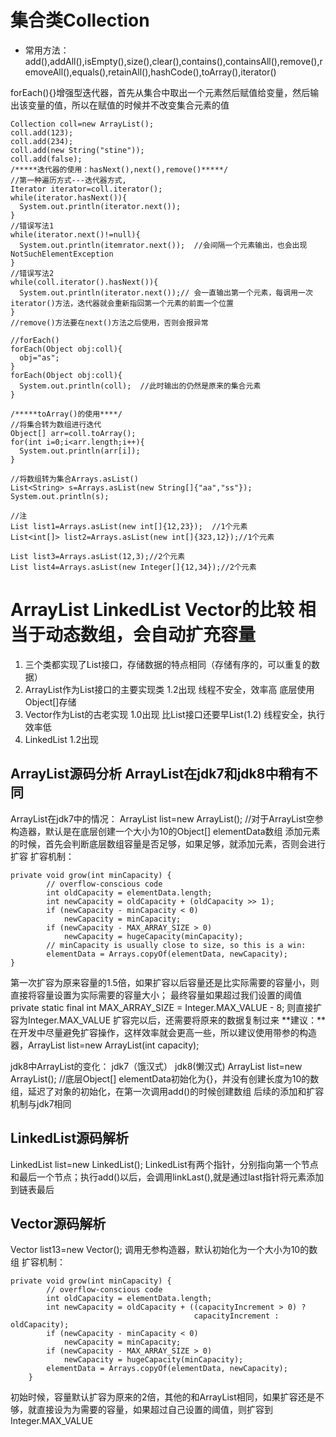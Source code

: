# 集合类Collection
+ 常用方法：
add(),addAll(),isEmpty(),size(),clear(),contains(),containsAll(),remove(),removeAll(),equals(),retainAll(),hashCode(),toArray(),iterator()

forEach(){}增强型迭代器，首先从集合中取出一个元素然后赋值给变量，然后输出该变量的值，所以在赋值的时候并不改变集合元素的值

```
Collection coll=new ArrayList();
coll.add(123);
coll.add(234);
coll.add(new String("stine"));
coll.add(false);
/*****迭代器的使用：hasNext(),next(),remove()*****/
//第一种遍历方式---迭代器方式,
Iterator iterator=coll.iterator();
while(iterator.hasNext()){
  System.out.println(iterator.next());
}
//错误写法1
while(iterator.next()!=null){
  System.out.println(itemrator.next());  //会间隔一个元素输出，也会出现NotSuchElementException
}
//错误写法2
while(coll.iterator().hasNext()){
  System.out.println(iterator.next());// 会一直输出第一个元素，每调用一次iterator()方法，迭代器就会重新指回第一个元素的前面一个位置
}
//remove()方法要在next()方法之后使用，否则会报异常

//forEach()
forEach(Object obj:coll){
  obj="as";
}
forEach(Object obj:coll){
  System.out.println(coll);  //此时输出的仍然是原来的集合元素
}

/*****toArray()的使用****/
//将集合转为数组进行迭代
Object[] arr=coll.toArray();
for(int i=0;i<arr.length;i++){
  System.out.println(arr[i]);
}

//将数组转为集合Arrays.asList()
List<String> s=Arrays.asList(new String[]{"aa","ss"});
System.out.println(s);

//注
List list1=Arrays.asList(new int[]{12,23});  //1个元素
List<int[]> list2=Arrays.asList(new int[]{323,12});//1个元素

List list3=Arrays.asList(12,3);//2个元素
List list4=Arrays.asList(new Integer[]{12,34});//2个元素

```

# ArrayList LinkedList Vector的比较       相当于动态数组，会自动扩充容量
1. 三个类都实现了List接口，存储数据的特点相同（存储有序的，可以重复的数据）
2. ArrayList作为List接口的主要实现类  1.2出现    线程不安全，效率高  底层使用Object[]存储
3. Vector作为List的古老实现 1.0出现  比List接口还要早List(1.2)  线程安全，执行效率低
4. LinkedList  1.2出现

## ArrayList源码分析  ArrayList在jdk7和jdk8中稍有不同
ArrayList在jdk7中的情况：
ArrayList list=new ArrayList();   //对于ArrayList空参构造器，默认是在底层创建一个大小为10的Object[] elementData数组
添加元素的时候，首先会判断底层数组容量是否足够，如果足够，就添加元素，否则会进行扩容
扩容机制：
```
private void grow(int minCapacity) {
        // overflow-conscious code
        int oldCapacity = elementData.length;
        int newCapacity = oldCapacity + (oldCapacity >> 1);
        if (newCapacity - minCapacity < 0)
            newCapacity = minCapacity;
        if (newCapacity - MAX_ARRAY_SIZE > 0)
            newCapacity = hugeCapacity(minCapacity);
        // minCapacity is usually close to size, so this is a win:
        elementData = Arrays.copyOf(elementData, newCapacity);
}
```
第一次扩容为原来容量的1.5倍，如果扩容以后容量还是比实际需要的容量小，则直接将容量设置为实际需要的容量大小；
最终容量如果超过我们设置的阈值private static final int MAX_ARRAY_SIZE = Integer.MAX_VALUE - 8; 则直接扩容为Integer.MAX_VALUE
扩容完以后，还需要将原来的数据复制过来
**建议：**在开发中尽量避免扩容操作，这样效率就会更高一些，所以建议使用带参的构造器，ArrayList list=new ArrayList(int capacity);

jdk8中ArrayList的变化： jdk7（饿汉式） jdk8(懒汉式)
ArrayList list=new ArrayList();  //底层Object[] elementData初始化为{}，并没有创建长度为10的数组，延迟了对象的初始化，在第一次调用add()的时候创建数组
后续的添加和扩容机制与jdk7相同

## LinkedList源码解析
LinkedList list=new LinkedList();
LinkedList有两个指针，分别指向第一个节点和最后一个节点；执行add()以后，会调用linkLast(),就是通过last指针将元素添加到链表最后

## Vector源码解析
Vector list13=new Vector();  调用无参构造器，默认初始化为一个大小为10的数组
扩容机制：
```
private void grow(int minCapacity) {
        // overflow-conscious code
        int oldCapacity = elementData.length;
        int newCapacity = oldCapacity + ((capacityIncrement > 0) ?
                                         capacityIncrement : oldCapacity);
        if (newCapacity - minCapacity < 0)
            newCapacity = minCapacity;
        if (newCapacity - MAX_ARRAY_SIZE > 0)
            newCapacity = hugeCapacity(minCapacity);
        elementData = Arrays.copyOf(elementData, newCapacity);
    }
```
初始时候，容量默认扩容为原来的2倍，其他的和ArrayList相同，如果扩容还是不够，就直接设为为需要的容量，如果超过自己设置的阈值，则扩容到Integer.MAX_VALUE
